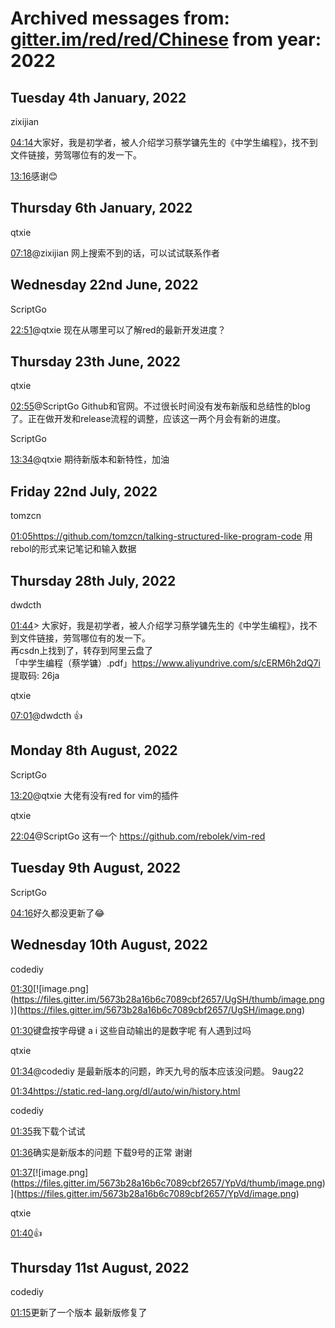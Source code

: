 # Archived messages from: [gitter.im/red/red/Chinese](/gitter.im/red/red/Chinese/) from year: 2022

## Tuesday 4th January, 2022

zixijian

[04:14](#msg61d3c9b882a4667b255adeca)大家好，我是初学者，被人介绍学习蔡学镛先生的《中学生编程》，找不到文件链接，劳驾哪位有的发一下。

[13:16](#msg61d448a882a4667b255bd6f8)感谢😊

## Thursday 6th January, 2022

qtxie

[07:18](#msg61d697cc2a210c38c1b49a5f)@zixijian 网上搜索不到的话，可以试试联系作者

## Wednesday 22nd June, 2022

ScriptGo

[22:51](#msg62b39cd80a522647985ecaf4)@qtxie 现在从哪里可以了解red的最新开发进度？

## Thursday 23th June, 2022

qtxie

[02:55](#msg62b3d623fe909e3ec7e3973b)@ScriptGo Github和官网。不过很长时间没有发布新版和总结性的blog了。正在做开发和release流程的调整，应该这一两个月会有新的进度。

ScriptGo

[13:34](#msg62b46bf90a52264798605e59)@qtxie 期待新版本和新特性，加油

## Friday 22nd July, 2022

tomzcn

[01:05](#msg62d9f7c9568c2c30d3eb2274)https://github.com/tomzcn/talking-structured-like-program-code 用rebol的形式来记笔记和输入数据

## Thursday 28th July, 2022

dwdcth

[01:44](#msg62e1ea049f29d42bedd46e5e)&gt; 大家好，我是初学者，被人介绍学习蔡学镛先生的《中学生编程》，找不到文件链接，劳驾哪位有的发一下。  
再csdn上找到了，转存到阿里云盘了  
「中学生编程（蔡学镛）.pdf」https://www.aliyundrive.com/s/cERM6h2dQ7i 提取码: 26ja

qtxie

[07:01](#msg62e23464b408e830dc6b3d47)@dwdcth :+1:

## Monday 8th August, 2022

ScriptGo

[13:20](#msg62f10da6443b7927a72b917d)@qtxie 大佬有没有red for vim的插件

qtxie

[22:04](#msg62f1885b05ad4a370109dd97)@ScriptGo 这有一个 https://github.com/rebolek/vim-red

## Tuesday 9th August, 2022

ScriptGo

[04:16](#msg62f1dfb2b16e8236e3962291)好久都没更新了😂

## Wednesday 10th August, 2022

codediy

[01:30](#msg62f30a2af4d7a323def8c8b8)\[!\[image.png](https://files.gitter.im/5673b28a16b6c7089cbf2657/UgSH/thumb/image.png)](https://files.gitter.im/5673b28a16b6c7089cbf2657/UgSH/image.png)

[01:30](#msg62f30a4499949962938a63c2)键盘按字母键 a i 这些自动输出的是数字呢 有人遇到过吗

qtxie

[01:34](#msg62f30b3eaa0917742932328d)@codediy 是最新版本的问题，昨天九号的版本应该没问题。 9aug22

[01:34](#msg62f30b3fb16e8236e39e7d55)https://static.red-lang.org/dl/auto/win/history.html

codediy

[01:35](#msg62f30b663a42316d33145787)我下载个试试

[01:36](#msg62f30b8f99949962938a7158)确实是新版本的问题 下载9号的正常 谢谢

[01:37](#msg62f30bef11a6a83d04da2cf3)\[!\[image.png](https://files.gitter.im/5673b28a16b6c7089cbf2657/YpVd/thumb/image.png)](https://files.gitter.im/5673b28a16b6c7089cbf2657/YpVd/image.png)

qtxie

[01:40](#msg62f30c917ccf6b6d45fb062c):+1:

## Thursday 11st August, 2022

codediy

[01:15](#msg62f4584c9d3c1862992e46d9)更新了一个版本 最新版修复了
